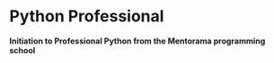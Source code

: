 # Python Professional


**Initiation to Professional Python from the Mentorama programming school**

